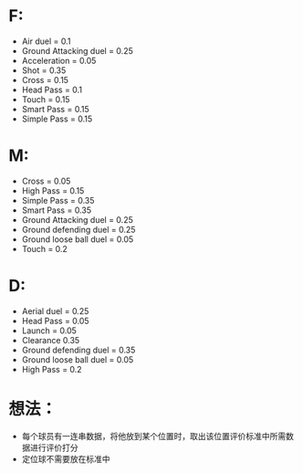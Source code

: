 # F:
- Air duel = 0.1
- Ground Attacking duel = 0.25
- Acceleration = 0.05
- Shot = 0.35
- Cross = 0.15
- Head Pass = 0.1
- Touch = 0.15
- Smart Pass = 0.15
- Simple Pass = 0.15


# M:
- Cross =  0.05
- High Pass = 0.15
- Simple Pass = 0.35
- Smart Pass = 0.35
- Ground Attacking duel = 0.25
- Ground defending duel = 0.25
- Ground loose ball duel = 0.05
- Touch = 0.2


# D:
- Aerial duel = 0.25
- Head Pass = 0.05
- Launch = 0.05
- Clearance 0.35
- Ground defending duel = 0.35
- Ground loose ball duel = 0.05
- High Pass = 0.2

# 想法：
- 每个球员有一连串数据，将他放到某个位置时，取出该位置评价标准中所需数据进行评价打分
- 定位球不需要放在标准中